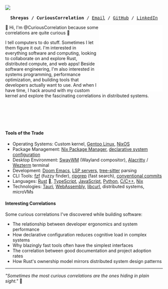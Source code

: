 [![](https://img.shields.io/badge/curious-correlations-bluegreen)](https://github.com/CuriousCorrelation)

<p><pre align="center">
<strong>Shreyas / CuriousCorrelation</strong> / <a href="mailto:CuriousCorrelation@protonmail.com">Email</a> / <a href="https://github.com/CuriousCorrelation">GitHub</a> / <a href="https://linkedin.com/in/shreyas-joshi-swe">LinkedIn</a>
</pre></p>

<img src="metrics-base.svg" align="right" width="40.5%"></img>

👋 Hi, I'm @CuriousCorrelation because some correlations are quite curious 🤔

I tell computers to do stuff. Sometimes I let them figure it out. I'm interested in everything software and computing, looking to collaborate on and explore Rust, distributed compute, and web apps! Beside software engineering, I'm also interested in systems programming, performance optimization, and building tools that developers actually want to use. And when I have time, I hack around with my custom kernel and explore the fascinating correlations in distributed systems.<br/>

<br/><br/><br/><br/>

#### Tools of the Trade

- Operating Systems: Custom kernel, [Gentoo Linux](https://www.gentoo.org/), [NixOS](https://nixos.org/)
- Package Management: [Nix Package Manager](https://nixos.org/download.html), [declarative system configuration](https://github.com/CuriousCorrelation/nix-darwin)
- Desktop Environment: [SwayWM](https://swaywm.org/) (Wayland compositor), [Alacritty](https://github.com/alacritty/alacritty) / [Wezterm](https://github.com/wezterm/wezterm) terminal
- Development: [Doom Emacs](https://github.com/doomemacs/doomemacs), [LSP servers](https://microsoft.github.io/language-server-protocol/), [tree-sitter](https://tree-sitter.github.io/tree-sitter/) parsing
- CLI Tools: [fzf](https://github.com/junegunn/fzf) (fuzzy finder), [ripgrep](https://github.com/BurntSushi/ripgrep) (fast search), [conventional commits](https://www.conventionalcommits.org/)
- Languages: [Rust](https://www.rust-lang.org/) 🦀, [TypeScript](https://www.typescriptlang.org/), [JavaScript](https://developer.mozilla.org/en-US/docs/Web/JavaScript), [Python](https://www.python.org/), [C/C++](https://isocpp.org/), [Nix](https://nixos.org/manual/nix/stable/)
- Technologies: [Tauri](https://tauri.app/), [WebAssembly](https://webassembly.org/), [libcurl](https://curl.se/libcurl/), distributed systems, microVMs

#### Interesting Correlations

Some curious correlations I've discovered while building software:

- The relationship between developer ergonomics and system performance
- How declarative configuration reduces cognitive load in complex systems
- Why blazingly fast tools often have the simplest interfaces
- The correlation between good documentation and project adoption rates
- How Rust's ownership model mirrors distributed system design patterns

---

*"Sometimes the most curious correlations are the ones hiding in plain sight."* 🤔
